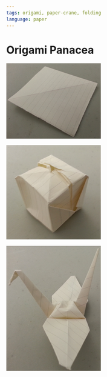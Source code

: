 ```yaml
---
tags: origami, paper-crane, folding
language: paper
---
```



# Origami Panacea

![Square](https://github.com/flatiron-school/origami-panacea/blob/solution/img/square.png "Square")


![Balloon](https://github.com/flatiron-school/origami-panacea/blob/solution/img/balloon.png "Balloon")

![Crane](https://github.com/flatiron-school/origami-panacea/blob/solution/img/crane.png "Crane")


